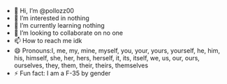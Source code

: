 - 👋 Hi, I’m @pollozz00
- 👀 I’m interested in nothing
- 🌱 I’m currently learning nothing
- 💞️ I’m looking to collaborate on no one
- 📫 How to reach me idk
- 😄 Pronouns:I, me, my, mine, myself, you, your, yours, yourself, he, him, his, himself, she, her, hers, herself, it, its, itself, we, us, our, ours, ourselves, they, them, their, theirs, themselves
- ⚡ Fun fact: I am a F-35 by gender
<!---
pollozz00/pollozz00 is a ✨ special ✨ repository because its `README.md` (this file) appears on your GitHub profile.
You can click the Preview link to take a look at your changes.
--->
